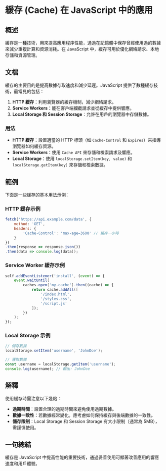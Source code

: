 <!--
Meta Description: # 緩存 (Cache) 在 JavaScript 中的應用 ## 概述 緩存是一種技術，用來提高應用程序性能，通過在記憶體中保存曾經使用過的數據來減少重複計算和資源消耗。在 JavaScript 中，緩存可用於優化網絡請求、本地存儲和資源管理。 ## 文檔 緩存的主要目的是提高數據存取速度和減少延...
Meta Keywords: cache, javascript, storage, http, local
-->

# 緩存 (Cache) 在 JavaScript 中的應用

## 概述
緩存是一種技術，用來提高應用程序性能，通過在記憶體中保存曾經使用過的數據來減少重複計算和資源消耗。在 JavaScript 中，緩存可用於優化網絡請求、本地存儲和資源管理。

## 文檔
緩存的主要目的是提高數據存取速度和減少延遲。JavaScript 提供了數種緩存技術，最常見的包括：

1. **HTTP 緩存**：利用瀏覽器的緩存機制，減少網絡請求。
2. **Service Workers**：能在客戶端攔截請求並從緩存中提供響應。
3. **Local Storage 和 Session Storage**：允許在用戶的瀏覽器中存儲數據。

### 用法
- **HTTP 緩存**：設置適當的 HTTP 標頭（如 `Cache-Control` 和 `Expires`）來指導瀏覽器如何緩存資源。
- **Service Workers**：使用 `Cache API` 來存儲和檢索請求及響應。
- **Local Storage**：使用 `localStorage.setItem(key, value)` 和 `localStorage.getItem(key)` 來存儲和檢索數據。

## 範例
下面是一些緩存的基本用法示例：

### HTTP 緩存示例
```javascript
fetch('https://api.example.com/data', {
    method: 'GET',
    headers: {
        'Cache-Control': 'max-age=3600' // 緩存一小時
    }
})
.then(response => response.json())
.then(data => console.log(data));
```

### Service Worker 緩存示例
```javascript
self.addEventListener('install', (event) => {
    event.waitUntil(
        caches.open('my-cache').then((cache) => {
            return cache.addAll([
                '/index.html',
                '/styles.css',
                '/script.js'
            ]);
        })
    );
});
```

### Local Storage 示例
```javascript
// 儲存數據
localStorage.setItem('username', 'JohnDoe');

// 獲取數據
const username = localStorage.getItem('username');
console.log(username); // 輸出: JohnDoe
```

## 解釋
使用緩存時需注意以下幾點：
- **過期時間**：設置合理的過期時間來避免使用過期數據。
- **數據一致性**：若數據經常變化，應考慮如何保持緩存與後端數據的一致性。
- **儲存限制**：Local Storage 和 Session Storage 有大小限制（通常為 5MB），需謹慎使用。

## 一句總結
緩存是 JavaScript 中提高性能的重要技術，通過妥善使用可顯著改善應用的響應速度和用戶體驗。